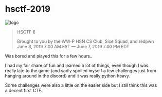 # hsctf-2019

![logo](https://i.imgur.com/09TJuaW.png)

> HSCTF 6
>
> Brought to you by the WW-P HSN CS Club, Sice Squad, and redpwn
> June 3, 2019 7:00 AM EST — June 7, 2019 7:00 PM EDT

Was bored and played this for a few hours..

I had my fair share of fun and learned a lot of things, even though I was really late to the game (and sadly spoiled myself a few challenges just from hanging around in the discord) and it was really python heavy.

Some challenges were also a little on the easier side but I still think this was a decent first CTF.
